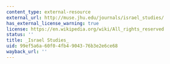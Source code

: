 ```yaml
---
content_type: external-resource
external_url: http://muse.jhu.edu/journals/israel_studies/
has_external_license_warning: true
license: https://en.wikipedia.org/wiki/All_rights_reserved
status: ''
title: _Israel Studies_
uid: 99ef5a6a-60f0-4fb4-9043-76b3e2e6ce68
wayback_url: ''
---
```

